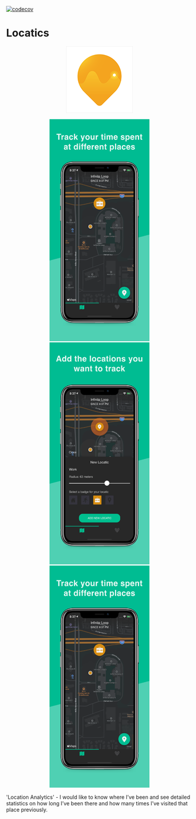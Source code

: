 [![codecov](https://codecov.io/gh/LukeSmith16/Locatics/branch/onboarding-feature/graph/badge.svg)](https://codecov.io/gh/LukeSmith16/Locatics)

# Locatics
<p align="center">
  <img src="https://github.com/LukeSmith16/Locatics/blob/pre-release/Icon-60%403x.png">
</p>

<p align="center">
  <img src="https://github.com/LukeSmith16/Locatics/blob/pre-release/xs-03.png" width="270" height="600">
  <img src="https://github.com/LukeSmith16/Locatics/blob/pre-release/1.png" width="270" height="600">
  <img src="https://github.com/LukeSmith16/Locatics/blob/pre-release/xs-03-iOS-1242x2688.png" width="270" height="600">
</p>

'Location Analytics' - I would like to know where I’ve been and see detailed statistics on how long I’ve been there and how many times I’ve visited that place previously. 
